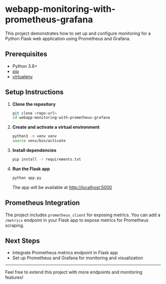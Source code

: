 
# webapp-monitoring-with-prometheus-grafana

This project demonstrates how to set up and configure monitoring for a Python Flask web application using Prometheus and Grafana.

## Prerequisites

- Python 3.8+
- [pip](https://pip.pypa.io/en/stable/)
- [virtualenv](https://virtualenv.pypa.io/en/latest/)

## Setup Instructions

1. **Clone the repository**
	```bash
	git clone <repo-url>
	cd webapp-monitoring-with-prometheus-grafana
	```

2. **Create and activate a virtual environment**
	```bash
	python3 -m venv venv
	source venv/bin/activate
	```

3. **Install dependencies**
	```bash
	pip install -r requirements.txt
	```

4. **Run the Flask app**
	```bash
	python app.py
	```
	The app will be available at [http://localhost:5000](http://localhost:5000)

## Prometheus Integration

The project includes `prometheus_client` for exposing metrics. You can add a `/metrics` endpoint in your Flask app to expose metrics for Prometheus scraping.

## Next Steps

- Integrate Prometheus metrics endpoint in Flask app
- Set up Prometheus and Grafana for monitoring and visualization

---
Feel free to extend this project with more endpoints and monitoring features!

